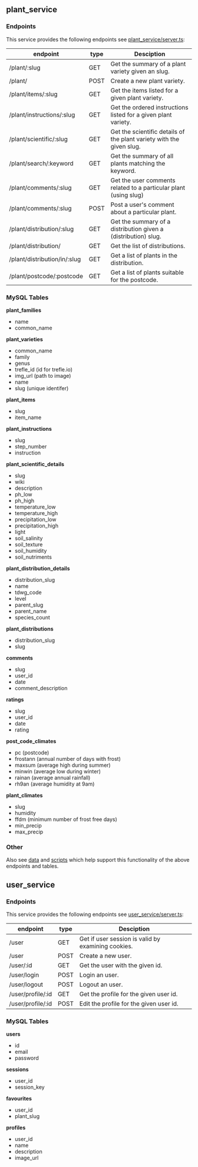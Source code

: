 ## plant\_service

### Endpoints 

This service provides the following endpoints see [plant_service/server.ts](plant_service/server.ts):

| endpoint                      | type  | Desciption                                                            |
|-------------------------------|-------|-----------------------------------------------------------------------|
|/plant/:slug                   | GET   | Get the summary of a plant variety given an slug.                     |
|/plant/                        | POST  | Create a new plant variety.                                           |
|/plant/items/:slug             | GET   | Get the items listed for a given plant variety.                       |
|/plant/instructions/:slug      | GET   | Get the ordered instructions listed for a given plant variety.        |
|/plant/scientific/:slug        | GET   | Get the scientific details of the plant variety with the given slug.  |
|/plant/search/:keyword         | GET   | Get the summary of all plants matching the keyword.                   |
|/plant/comments/:slug          | GET   | Get the user comments related to a particular plant (using slug)      |
|/plant/comments/:slug          | POST  | Post a user's comment about a particular plant.                       |
|/plant/distribution/:slug      | GET   | Get the summary of a distribution given a (distribution) slug.        |
|/plant/distribution/           | GET   | Get the list of distributions.                                        |
|/plant/distribution/in/:slug   | GET   | Get a list of plants in the distribution.                             |
|/plant/postcode/:postcode      | GET   | Get a list of plants suitable for the postcode.                       |

### MySQL Tables

**plant_families** 
- name
- common_name

**plant_varieties**
- common_name
- family
- genus
- trefle_id (id for trefle.io)
- img_url (path to image)
- name
- slug (unique identifer)

**plant_items**
- slug
- item_name

**plant_instructions**
- slug
- step_number
- instruction

**plant_scientific_details**
- slug
- wiki
- description
- ph_low
- ph_high
- temperature_low
- temperature_high
- precipitation_low
- precipitation_high
- light
- soil_salinity
- soil_texture
- soil_humidity
- soil_nutriments

**plant_distribution_details**
- distribution_slug
- name
- tdwg_code
- level
- parent_slug
- parent_name
- species_count

**plant_distributions**
- distribution_slug
- slug

**comments**
- slug
- user_id
- date
- comment_description

**ratings**
- slug
- user_id
- date
- rating

**post_code_climates**
- pc (postcode)
- frostann (annual number of days with frost)
- maxsum (average high during summer)
- minwin (average low during winter)
- rainan (average annual rainfall)
- rh9an (average humidity at 9am)

**plant_climates**
- slug
- humidity
- ffdm (minimum number of frost free days)
- min_precip
- max_precip

### Other
Also see [data](plant_service/data/data.md) and [scripts](plant_service/py_scripts/scripts.md)
which help support this functionality of the above endpoints and tables.


## user\_service

### Endpoints
This service provides the following endpoints see [user_service/server.ts](user_service/server.ts):

| endpoint                      | type  | Desciption                                                            |
|-------------------------------|-------|-----------------------------------------------------------------------|
|/user                          | GET   | Get if user session is valid by examining cookies.                    |
|/user                          | POST  | Create a new user.                                                    |
|/user/:id                      | GET   | Get the user with the given id.                                       |
|/user/login                    | POST  | Login an user.                                                        |
|/user/logout                   | POST  | Logout an user.                                                       |
|/user/profile/:id              | GET   | Get the profile for the given user id.                                | 
|/user/profile/:id              | POST  | Edit the profile for the given user id.                               |

### MySQL Tables

**users**
- id
- email
- password

**sessions**
- user_id
- session_key

**favourites**
- user_id 
- plant_slug

**profiles**
- user_id
- name
- description
- image_url
